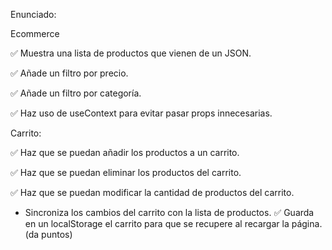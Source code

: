 Enunciado:

Ecommerce

✅ Muestra una lista de productos que vienen de un JSON.

✅ Añade un filtro por precio.

✅ Añade un filtro por categoría.

✅ Haz uso de useContext para evitar pasar props innecesarias.

Carrito:

✅ Haz que se puedan añadir los productos a un carrito.

✅ Haz que se puedan eliminar los productos del carrito.

✅ Haz que se puedan modificar la cantidad de productos del carrito.

- Sincroniza los cambios del carrito con la lista de productos.
  ✅ Guarda en un localStorage el carrito para que se recupere al recargar la página. (da puntos)
